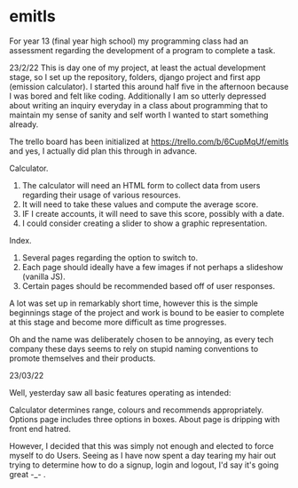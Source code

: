 # emitls
For year 13 (final year high school) my programming class had an assessment regarding the development of a program to complete a task.

23/2/22
This is day one of my project, at least the actual development stage, so I set up the repository, folders, django project and first app (emission calculator). I started this around half five in the afternoon because I was bored and felt like coding. Additionally I am so utterly depressed about writing an inquiry everyday in a class about programming that to maintain my sense of sanity and self worth I wanted to start something already.

The trello board has been initialized at https://trello.com/b/6CupMqUf/emitls and yes, I actually did plan this through in advance.

Calculator.
  1. The calculator will need an HTML form to collect data from users regarding their usage of various resources.
  2. It will need to take these values and compute the average score.
  3. IF I create accounts, it will need to save this score, possibly with a date.
  4. I could consider creating a slider to show a graphic representation.

Index.
  1. Several pages regarding the option to switch to.
  2. Each page should ideally have a few images if not perhaps a slideshow (vanilla JS).
  3. Certain pages should be recommended based off of user responses.

A lot was set up in remarkably short time, however this is the simple beginnings stage of the project and work is bound to be easier to complete at this stage and become more difficult as time progresses.

Oh and the name was deliberately chosen to be annoying, as every tech company these days seems to rely on stupid naming conventions to promote themselves and their products.


23/03/22

Well, yesterday saw all basic features operating as intended:

Calculator determines range, colours and recommends appropriately.
Options page includes three options in boxes.
About page is dripping with front end hatred.

However, I decided that this was simply not enough and elected to force myself to do Users.
Seeing as I have now spent a day tearing my hair out trying to determine how to do a signup, login and logout, I'd say it's going great -_- .
